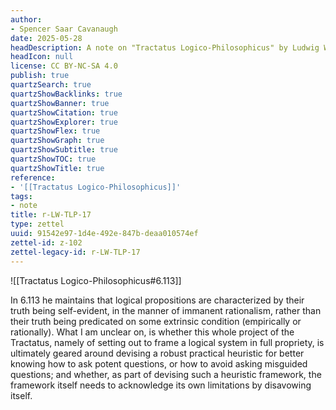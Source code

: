 ```yaml
---
author:
- Spencer Saar Cavanaugh
date: 2025-05-28
headDescription: A note on "Tractatus Logico-Philosophicus" by Ludwig Wittgenstein
headIcon: null
license: CC BY-NC-SA 4.0
publish: true
quartzSearch: true
quartzShowBacklinks: true
quartzShowBanner: true
quartzShowCitation: true
quartzShowExplorer: true
quartzShowFlex: true
quartzShowGraph: true
quartzShowSubtitle: true
quartzShowTOC: true
quartzShowTitle: true
reference:
- '[[Tractatus Logico-Philosophicus]]'
tags:
- note
title: r-LW-TLP-17
type: zettel
uuid: 91542e97-1d4e-492e-847b-deaa010574ef
zettel-id: z-102
zettel-legacy-id: r-LW-TLP-17
---
```

![[Tractatus Logico-Philosophicus#6.113]]

In 6.113 he maintains that logical propositions are characterized by their truth being self-evident, in the manner of immanent rationalism, rather than their truth being predicated on some extrinsic condition (empirically or rationally). What I am unclear on, is whether this whole project of the Tractatus, namely of setting out to frame a logical system in full propriety, is ultimately geared around devising a robust practical heuristic for better knowing how to ask potent questions, or how to avoid asking misguided questions; and whether, as part of devising such a heuristic framework, the framework itself needs to acknowledge its own limitations by disavowing itself. 